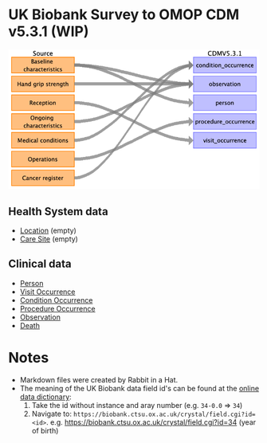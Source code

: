 # UK Biobank Survey to OMOP CDM v5.3.1 (WIP)
    
![](md_files/image9.png)

## Health System data
- [Location](location.md) (empty)
- [Care Site](care_site.md) (empty)

## Clinical data
- [Person](person.md)
- [Visit Occurrence](visit_occurrence.md)
- [Condition Occurrence](condition_occurrence.md)
- [Procedure Occurrence](procedure_occurrence.md)
- [Observation](observation.md)
- [Death](death.md)

# Notes
- Markdown files were created by Rabbit in a Hat.
- The meaning of the UK Biobank data field id's can be found at the [online data dictionary](https://biobank.ctsu.ox.ac.uk):
    1. Take the id without instance and aray number (e.g. `34-0.0` => `34`) 
    2. Navigate to: `https://biobank.ctsu.ox.ac.uk/crystal/field.cgi?id=<id>`. e.g. https://biobank.ctsu.ox.ac.uk/crystal/field.cgi?id=34 (year of birth)  
